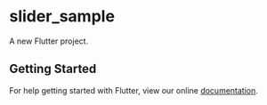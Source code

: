 # slider_sample

A new Flutter project.

## Getting Started

For help getting started with Flutter, view our online
[documentation](https://flutter.io/).

